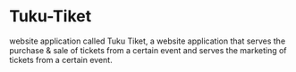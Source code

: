 # Tuku-Tiket
  website application called Tuku Tiket, a website application that serves the purchase & sale of tickets from a certain event and serves the marketing of tickets from a certain event.
